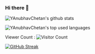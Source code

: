 ### Hi there 👋

<!--
**YAnubhavChetan/Yanubhavchetan** is a ✨ _special_ ✨ repository because its `README.md` (this file) appears on your GitHub profile.

Here are some ideas to get you started:

- 🔭 I’m currently working on ...
- 🌱 I’m currently learning ...
- 👯 I’m looking to collaborate on ...
- 🤔 I’m looking for help with ...
- 💬 Ask me about ...
- 📫 How to reach me: ...
- 😄 Pronouns: ...
- ⚡ Fun fact: ...
-->

![YAnubhavChetan's github stats](https://github-readme-stats.vercel.app/api?username=yanubhavchetan&show_icons=true&count_private=true&show_icons=true&theme=react)

![YAnubhavChetan's top used languages](https://github-readme-stats.vercel.app/api/top-langs/?username=yanubhavchetan&layout=compact&theme=react)

Viewer Count :
 ![Visitor Count](https://profile-counter.glitch.me/{yanubhavchetan}/count.svg)

[![GitHub Streak](http://github-readme-streak-stats.herokuapp.com?user=yanubhavchetantheme=react&date_format=M%20j%5B%2C%20Y%5D)](https://git.io/streak-stats)

